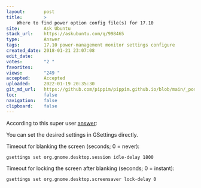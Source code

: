 ```yaml
---
layout:       post
title:        >
    Where to find power option config file(s) for 17.10
site:         Ask Ubuntu
stack_url:    https://askubuntu.com/q/998465
type:         Answer
tags:         17.10 power-management monitor settings configure
created_date: 2018-01-21 23:07:08
edit_date:    
votes:        "2 "
favorites:    
views:        "249 "
accepted:     Accepted
uploaded:     2022-01-19 20:35:30
git_md_url:   https://github.com/pippim/pippim.github.io/blob/main/_posts/2018/2018-01-21-Where-to-find-power-option-config-file^s^-for-17.10.md
toc:          false
navigation:   false
clipboard:    false
---
```


According to this super user [answer][1]:

You can set the desired settings in GSettings directly.

Timeout for blanking the screen (seconds; 0 = never):

``` 
gsettings set org.gnome.desktop.session idle-delay 1800
```

Timeout for locking the screen after blanking (seconds; 0 = instant):

``` 
gsettings set org.gnome.desktop.screensaver lock-delay 0
```



  [1]: https://superuser.com/questions/727120/make-gnome-screen-lock-after-1-hour-not-15-minutes
